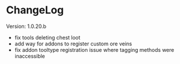 # ChangeLog

Version: 1.0.20.b

- fix tools deleting chest loot
- add way for addons to register custom ore veins
- fix addon tooltype registration issue where tagging methods were inaccessible